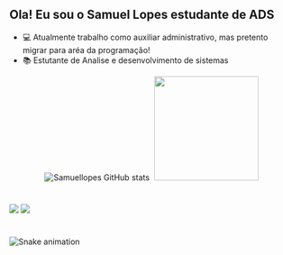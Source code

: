 ## Ola! Eu sou o Samuel Lopes estudante de ADS

- 💻 Atualmente trabalho como auxiliar administrativo, mas pretento migrar para aréa da programação!
- 📚 Estutante de Analise e desenvolvimento de sistemas

<div align="center">

![Samuellopes GitHub stats](https://github-readme-stats.vercel.app/api?username=samuelllopes&show_icons=true&theme=dark) <img height="180em">
  <img height="185em" src="https://github-readme-stats.vercel.app/api/top-langs/?username=samuelllopes&layout=compact&langs_count=7&theme=dark"/> 
</div>

#
<div> 

  <a href = "mailto:contato.lopessamuel@gmail.com"><img src="https://img.shields.io/badge/-Gmail-%23333?style=for-the-badge&logo=gmail&logoColor=white" target="_blank"></a>
  <a href="https://www.linkedin.com/in/samuel-lopes-nazario/" target="_blank"><img src="https://img.shields.io/badge/-LinkedIn-%230077B5?style=for-the-badge&logo=linkedin&logoColor=white" target="_blank"></a> 

 
 #

 
![Snake animation](https://github.com/samuelllopes/samuelllopes/blob/output/github-contribution-grid-snake.svg)
